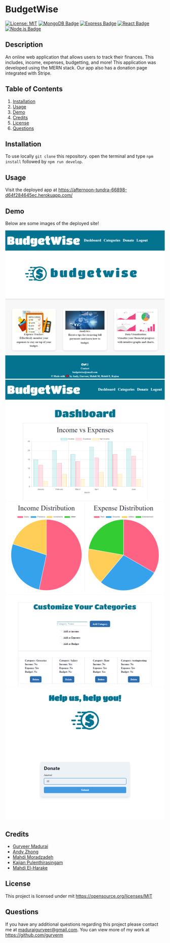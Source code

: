 # BudgetWise

[![License: MIT](https://img.shields.io/badge/License-MIT-yellow.svg)](https://opensource.org/licenses/MIT)
[![MongoDB Badge](https://img.shields.io/badge/MongoDB-4EA94B?style=for-the-badge&logo=mongodb&logoColor=white)](https://www.mongodb.com/)
[![Express Badge](https://img.shields.io/badge/Express-000?logo=express&logoColor=fff&style=flat)](https://expressjs.com/)
[![React Badge](https://img.shields.io/badge/React-20232A?style=for-the-badge&logo=react&logoColor=61DAFB)](https://react.dev/)
[![Node.js Badge](https://img.shields.io/badge/Node.js-393?logo=nodedotjs&logoColor=fff&style=flat)](https://nodejs.org/en)

## Description

An online web application that allows users to track their finances. This includes, income, expenses, budgetting, and more! This application was developed using the MERN stack. Our app also has a donation page integrated with Stripe.

## Table of Contents

1. [Installation](#installation)
2. [Usage](#usage)
3. [Demo](#demo)
4. [Credits](#credits)
5. [License](#license)
6. [Questions](#questions)

## Installation

To use locally `git clone` this repository. open the terminal and type `npm install` followed by `npm run develop`.

## Usage

Visit the deployed app at https://afternoon-tundra-66898-d64f284645ec.herokuapp.com/ 

## Demo

Below are some images of the deployed site!

![DEMO](./client/src/assets/images/homepageBW.PNG)
![DEMO](./client/src/assets/images/dashboard.PNG)
![DEMO](./client/src/assets/images/distribution.PNG)
![DEMO](./client/src/assets/images/categories.PNG)
![DEMO](./client/src/assets/images/donate.PNG)


## Credits

- [Gurveer Madurai](https://github.com/gurverm)
- [Andy Zhong](https://github.com/TimeBytes)
- [Mahdi Moradzadeh](https://github.com/Mahdi-Moradzadeh)
- [Kajian Pulenthirasingam](https://github.com/kajianpulenthirasingam)
- [Mahdi El-Harake](https://github.com/mahdi83777)

## License

This project is licensed under mit
https://opensource.org/licenses/MIT

## Questions

If you have any additional questions regarding this project please contact me at maduraigurveer@gmail.com.
You can view more of my work at https://github.com/gurverm
